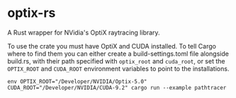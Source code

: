 # optix-rs
A Rust wrapper for NVidia's OptiX raytracing library.

To use the crate you must have OptiX and CUDA installed. To tell Cargo where to find them you can either create a build-settings.toml file alongside build.rs, with their path specified with `optix_root` and `cuda_root`, or set the `OPTIX_ROOT` and `CUDA_ROOT` environment variables to point to the installations.

```
env OPTIX_ROOT="/Developer/NVIDIA/Optix-5.0" CUDA_ROOT="/Developer/NVIDIA/CUDA-9.2" cargo run --example pathtracer
```
